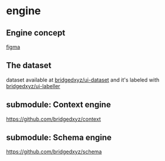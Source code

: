 # engine


## Engine concept

[figma](https://www.figma.com/file/iypAHagtcSp3Osfo2a7EDz/core?node-id=0%3A59&viewport=-95%2C173%2C0.036949463188648224)

## The dataset
dataset available at [bridgedxyz/ui-dataset](https://github.com/bridgedxyz/ui-dataset) and it's labeled with [bridgedxyz/ui-labeller](https://github.com/bridgedxyz/ui-labeller)


## submodule: Context engine
https://github.com/bridgedxyz/context

## submodule: Schema engine
https://github.com/bridgedxyz/schema
